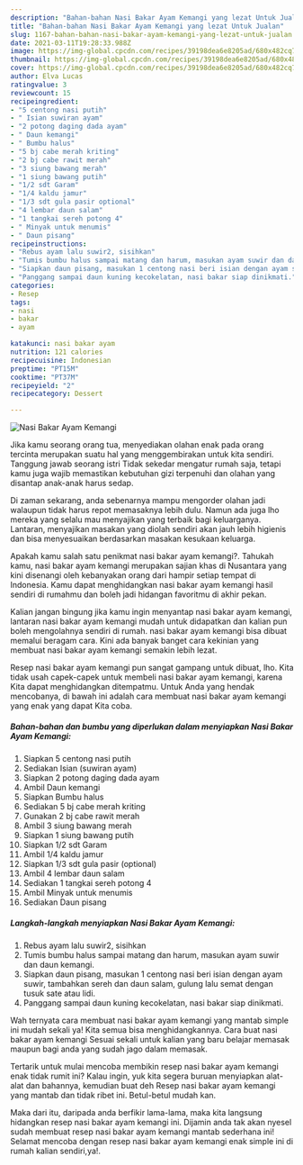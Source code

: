 ```yaml
---
description: "Bahan-bahan Nasi Bakar Ayam Kemangi yang lezat Untuk Jualan"
title: "Bahan-bahan Nasi Bakar Ayam Kemangi yang lezat Untuk Jualan"
slug: 1167-bahan-bahan-nasi-bakar-ayam-kemangi-yang-lezat-untuk-jualan
date: 2021-03-11T19:28:33.988Z
image: https://img-global.cpcdn.com/recipes/39198dea6e8205ad/680x482cq70/nasi-bakar-ayam-kemangi-foto-resep-utama.jpg
thumbnail: https://img-global.cpcdn.com/recipes/39198dea6e8205ad/680x482cq70/nasi-bakar-ayam-kemangi-foto-resep-utama.jpg
cover: https://img-global.cpcdn.com/recipes/39198dea6e8205ad/680x482cq70/nasi-bakar-ayam-kemangi-foto-resep-utama.jpg
author: Elva Lucas
ratingvalue: 3
reviewcount: 15
recipeingredient:
- "5 centong nasi putih"
- " Isian suwiran ayam"
- "2 potong daging dada ayam"
- " Daun kemangi"
- " Bumbu halus"
- "5 bj cabe merah kriting"
- "2 bj cabe rawit merah"
- "3 siung bawang merah"
- "1 siung bawang putih"
- "1/2 sdt Garam"
- "1/4 kaldu jamur"
- "1/3 sdt gula pasir optional"
- "4 lembar daun salam"
- "1 tangkai sereh potong 4"
- " Minyak untuk menumis"
- " Daun pisang"
recipeinstructions:
- "Rebus ayam lalu suwir2, sisihkan"
- "Tumis bumbu halus sampai matang dan harum, masukan ayam suwir dan daun kemangi."
- "Siapkan daun pisang, masukan 1 centong nasi beri isian dengan ayam suwir, tambahkan sereh dan daun salam, gulung lalu semat dengan tusuk sate atau lidi."
- "Panggang sampai daun kuning kecokelatan, nasi bakar siap dinikmati."
categories:
- Resep
tags:
- nasi
- bakar
- ayam

katakunci: nasi bakar ayam 
nutrition: 121 calories
recipecuisine: Indonesian
preptime: "PT15M"
cooktime: "PT37M"
recipeyield: "2"
recipecategory: Dessert

---
```



![Nasi Bakar Ayam Kemangi](https://img-global.cpcdn.com/recipes/39198dea6e8205ad/680x482cq70/nasi-bakar-ayam-kemangi-foto-resep-utama.jpg)

Jika kamu seorang orang tua, menyediakan olahan enak pada orang tercinta merupakan suatu hal yang menggembirakan untuk kita sendiri. Tanggung jawab seorang istri Tidak sekedar mengatur rumah saja, tetapi kamu juga wajib memastikan kebutuhan gizi terpenuhi dan olahan yang disantap anak-anak harus sedap.

Di zaman  sekarang, anda sebenarnya mampu mengorder olahan jadi walaupun tidak harus repot memasaknya lebih dulu. Namun ada juga lho mereka yang selalu mau menyajikan yang terbaik bagi keluarganya. Lantaran, menyajikan masakan yang diolah sendiri akan jauh lebih higienis dan bisa menyesuaikan berdasarkan masakan kesukaan keluarga. 



Apakah kamu salah satu penikmat nasi bakar ayam kemangi?. Tahukah kamu, nasi bakar ayam kemangi merupakan sajian khas di Nusantara yang kini disenangi oleh kebanyakan orang dari hampir setiap tempat di Indonesia. Kamu dapat menghidangkan nasi bakar ayam kemangi hasil sendiri di rumahmu dan boleh jadi hidangan favoritmu di akhir pekan.

Kalian jangan bingung jika kamu ingin menyantap nasi bakar ayam kemangi, lantaran nasi bakar ayam kemangi mudah untuk didapatkan dan kalian pun boleh mengolahnya sendiri di rumah. nasi bakar ayam kemangi bisa dibuat memalui beragam cara. Kini ada banyak banget cara kekinian yang membuat nasi bakar ayam kemangi semakin lebih lezat.

Resep nasi bakar ayam kemangi pun sangat gampang untuk dibuat, lho. Kita tidak usah capek-capek untuk membeli nasi bakar ayam kemangi, karena Kita dapat menghidangkan ditempatmu. Untuk Anda yang hendak mencobanya, di bawah ini adalah cara membuat nasi bakar ayam kemangi yang enak yang dapat Kita coba.

<!--inarticleads1-->

##### Bahan-bahan dan bumbu yang diperlukan dalam menyiapkan Nasi Bakar Ayam Kemangi:

1. Siapkan 5 centong nasi putih
1. Sediakan  Isian (suwiran ayam)
1. Siapkan 2 potong daging dada ayam
1. Ambil  Daun kemangi
1. Siapkan  Bumbu halus
1. Sediakan 5 bj cabe merah kriting
1. Gunakan 2 bj cabe rawit merah
1. Ambil 3 siung bawang merah
1. Siapkan 1 siung bawang putih
1. Siapkan 1/2 sdt Garam
1. Ambil 1/4 kaldu jamur
1. Siapkan 1/3 sdt gula pasir (optional)
1. Ambil 4 lembar daun salam
1. Sediakan 1 tangkai sereh potong 4
1. Ambil  Minyak untuk menumis
1. Sediakan  Daun pisang




<!--inarticleads2-->

##### Langkah-langkah menyiapkan Nasi Bakar Ayam Kemangi:

1. Rebus ayam lalu suwir2, sisihkan
1. Tumis bumbu halus sampai matang dan harum, masukan ayam suwir dan daun kemangi.
1. Siapkan daun pisang, masukan 1 centong nasi beri isian dengan ayam suwir, tambahkan sereh dan daun salam, gulung lalu semat dengan tusuk sate atau lidi.
1. Panggang sampai daun kuning kecokelatan, nasi bakar siap dinikmati.




Wah ternyata cara membuat nasi bakar ayam kemangi yang mantab simple ini mudah sekali ya! Kita semua bisa menghidangkannya. Cara buat nasi bakar ayam kemangi Sesuai sekali untuk kalian yang baru belajar memasak maupun bagi anda yang sudah jago dalam memasak.

Tertarik untuk mulai mencoba membikin resep nasi bakar ayam kemangi enak tidak rumit ini? Kalau ingin, yuk kita segera buruan menyiapkan alat-alat dan bahannya, kemudian buat deh Resep nasi bakar ayam kemangi yang mantab dan tidak ribet ini. Betul-betul mudah kan. 

Maka dari itu, daripada anda berfikir lama-lama, maka kita langsung hidangkan resep nasi bakar ayam kemangi ini. Dijamin anda tak akan nyesel sudah membuat resep nasi bakar ayam kemangi mantab sederhana ini! Selamat mencoba dengan resep nasi bakar ayam kemangi enak simple ini di rumah kalian sendiri,ya!.

